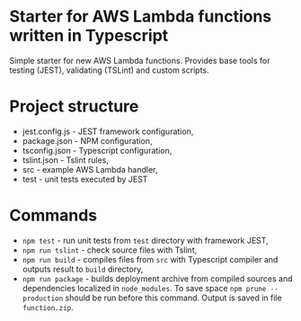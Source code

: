 # Starter for AWS Lambda functions written in Typescript

Simple starter for new AWS Lambda functions. Provides base tools for testing (JEST), validating (TSLint) and custom scripts.

# Project structure
- jest.config.js - JEST framework configuration,
- package.json - NPM configuration,
- tsconfig.json - Typescript configuration,
- tslint.json - Tslint rules,
- src - example AWS Lambda handler,
- test - unit tests executed by JEST

# Commands
- ```npm test``` - run unit tests from ```test``` directory with framework JEST,
- ```npm run tslint``` - check source files with Tslint,
- ```npm run build``` - compiles files from ```src``` with Typescript compiler and outputs result to ```build``` directory,
- ```npm run package``` - builds deployment archive from compiled sources and dependencies localized in ```node_modules```. To save space ```npm prune --production``` should be run before this command. Output is saved in file ```function.zip```. 
